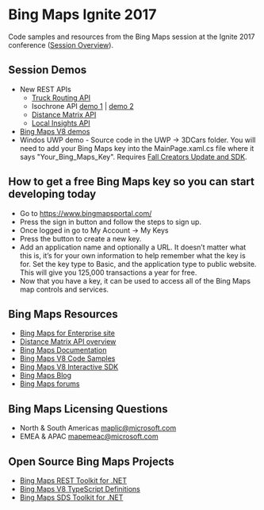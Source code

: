 # Bing Maps Ignite 2017

Code samples and resources from the Bing Maps session at the Ignite 2017 conference ([Session Overview](https://myignite.microsoft.com/sessions/55841?source=sessions)).

## Session Demos

* New REST APIs
	* [Truck Routing API](http://bmlabs.azurewebsites.net/v8-Trucks/index.html)
	* Isochrone API [demo 1](http://bmlabs.azurewebsites.net/v8-Isochrone/index.html) | [demo 2](http://rbrundritt.azurewebsites.net/demos/newservices/Ischrones/IsochroneContours.html)
	* [Distance Matrix API](http://bmlabs.azurewebsites.net/v8-TSP/index.html)
	* [Local Insights API](http://bmlabs.azurewebsites.net/v8-NavJoin/index.html)
* [Bing Maps V8 demos](http://bingmapsv8samples.azurewebsites.net/)
* Windos UWP demo - Source code in the UWP -> 3DCars folder. You will need to add your Bing Maps key into the MainPage.xaml.cs file where it says "Your_Bing_Maps_Key". Requires [Fall Creators Update and SDK](https://www.microsoft.com/en-us/software-download/windowsinsiderpreviewSDK).

## How to get a free Bing Maps key so you can start developing today

* Go to https://www.bingmapsportal.com/
* Press the sign in button and follow the steps to sign up.
* Once logged in go to My Account -> My Keys
* Press the button to create a new key.
* Add an application name and optionally a URL. It doesn’t matter what this is, it’s for your own information to help remember what the key is for. Set the key type to Basic, and the application type to public website. This will give you 125,000 transactions a year for free. 
* Now that you have a key, it can be used to access all of the Bing Maps map controls and services.


## Bing Maps Resources

* [Bing Maps for Enterprise site](https://www.microsoft.com/maps/)
* [Distance Matrix API overview](https://www.microsoft.com/en-us/maps/distance-matrix)
* [Bing Maps Documentation](https://msdn.microsoft.com/en-us/library/dd877180.aspx)
* [Bing Maps V8 Code Samples](http://bingmapsv8samples.azurewebsites.net/)
* [Bing Maps V8 Interactive SDK](http://www.bing.com/api/maps/sdkrelease/mapcontrol/isdk)
* [Bing Maps Blog](http://blogs.bing.com/maps)
* [Bing Maps forums](https://social.msdn.microsoft.com/Forums/en-US/home?forum=bingmapsajax&filter=alltypes&sort=lastpostdesc)

## Bing Maps Licensing Questions 

* North & South Americas [maplic@microsoft.com](mailto:maplic@microsoft.com)
* EMEA & APAC [mapemeac@microsoft.com](mailto:mapemea@microsoft.com)

## Open Source Bing Maps Projects 

* [Bing Maps REST Toolkit for .NET](https://github.com/Microsoft/BingMapsRESTToolkit)
* [Bing Maps V8 TypeScript Definitions](https://github.com/Microsoft/Bing-Maps-V8-TypeScript-Definitions)
* [Bing Maps SDS Toolkit for .NET](https://github.com/Microsoft/BingMapsSDSToolkit)
